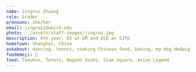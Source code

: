 ```yaml
---
name: Jingrui Zhuang
role: Grader
pronouns: she/her
email: jingruiz@umich.edu
photo: ../assets/staff-images/jingrui.jpg
description: 4th year, DS at UM and ECE at SJTU
hometown: Shanghai, China
askabout: dancing, tennis, cooking Chinese food, baking, my dog Hedwig
foodemoji: 🍲
food: Tomukun, Totoro, Nagomi Sushi, Siam Square, Asian Legend
---
```

